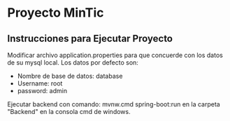 # Proyecto MinTic

## Instrucciones para Ejecutar Proyecto

Modificar archivo application.properties para
que concuerde con los datos de su mysql local.
Los datos por defecto son:
- Nombre de base de datos: database
- Username: root
- password: admin

Ejecutar backend con comando:
mvnw.cmd spring-boot:run
en la carpeta "Backend" en la consola cmd de windows.